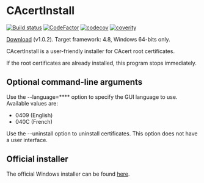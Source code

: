 # CAcertInstall
[![Build status](https://ci.appveyor.com/api/projects/status/p0mba4tns6ooi0fm?svg=true)](https://ci.appveyor.com/project/dlebansais/cacertinstall)
[![CodeFactor](https://www.codefactor.io/repository/github/dlebansais/cacertinstall/badge)](https://www.codefactor.io/repository/github/dlebansais/cacertinstall)
[![codecov](https://codecov.io/gh/dlebansais/CAcertInstall/branch/master/graph/badge.svg)](https://codecov.io/gh/dlebansais/CAcertInstall)
[![coverity](https://scan.coverity.com/projects/20117/badge.svg)](https://scan.coverity.com/projects/dlebansais-cacertinstall)

[Download](https://github.com/dlebansais/CAcertInstall/releases/download/v1.0.2/CAcertInstall.exe) (v1.0.2). Target framework: 4.8, Windows 64-bits only.

CAcertInstall is a user-friendly installer for CAcert root certificates.

If the root certificates are already installed, this program stops immediately.

## Optional command-line arguments

Use the --language=**** option to specify the GUI language to use. Available values are:
* 0409 (English)
* 040C (French)

Use the --uninstall option to uninstall certificates. This option does not have a user interface.

## Official installer

The official Windows installer can be found [here](https://www.cacert.org/index.php?id=3).


